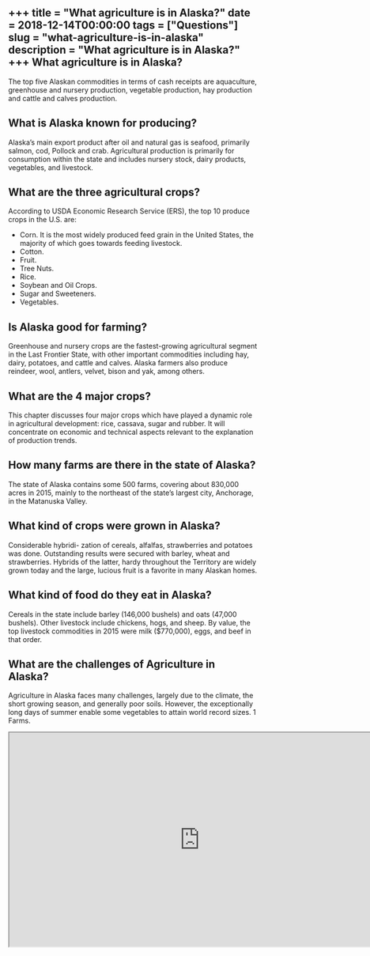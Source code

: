 +++
title = "What agriculture is in Alaska?"
date = 2018-12-14T00:00:00
tags = ["Questions"]
slug = "what-agriculture-is-in-alaska"
description = "What agriculture is in Alaska?"
+++
What agriculture is in Alaska?
------------------------------

The top five Alaskan commodities in terms of cash receipts are aquaculture, greenhouse and nursery production, vegetable production, hay production and cattle and calves production.

What is Alaska known for producing?
-----------------------------------

Alaska’s main export product after oil and natural gas is seafood, primarily salmon, cod, Pollock and crab. Agricultural production is primarily for consumption within the state and includes nursery stock, dairy products, vegetables, and livestock.

What are the three agricultural crops?
--------------------------------------

According to USDA Economic Research Service (ERS), the top 10 produce crops in the U.S. are:

- Corn. It is the most widely produced feed grain in the United States, the majority of which goes towards feeding livestock.
- Cotton.
- Fruit.
- Tree Nuts.
- Rice.
- Soybean and Oil Crops.
- Sugar and Sweeteners.
- Vegetables.

Is Alaska good for farming?
---------------------------

Greenhouse and nursery crops are the fastest-growing agricultural segment in the Last Frontier State, with other important commodities including hay, dairy, potatoes, and cattle and calves. Alaska farmers also produce reindeer, wool, antlers, velvet, bison and yak, among others.

What are the 4 major crops?
---------------------------

This chapter discusses four major crops which have played a dynamic role in agricultural development: rice, cassava, sugar and rubber. It will concentrate on economic and technical aspects relevant to the explanation of production trends.

How many farms are there in the state of Alaska?
------------------------------------------------

The state of Alaska contains some 500 farms, covering about 830,000 acres in 2015, mainly to the northeast of the state’s largest city, Anchorage, in the Matanuska Valley.

What kind of crops were grown in Alaska?
----------------------------------------

Considerable hybridi- zation of cereals, alfalfas, strawberries and potatoes was done. Outstanding results were secured with barley, wheat and strawberries. Hybrids of the latter, hardy throughout the Territory are widely grown today and the large, lucious fruit is a favorite in many Alaskan homes.

What kind of food do they eat in Alaska?
----------------------------------------

Cereals in the state include barley (146,000 bushels) and oats (47,000 bushels). Other livestock include chickens, hogs, and sheep. By value, the top livestock commodities in 2015 were milk ($770,000), eggs, and beef in that order.

What are the challenges of Agriculture in Alaska?
-------------------------------------------------

Agriculture in Alaska faces many challenges, largely due to the climate, the short growing season, and generally poor soils. However, the exceptionally long days of summer enable some vegetables to attain world record sizes. 1 Farms.

<iframe allow="accelerometer; autoplay; clipboard-write; encrypted-media; gyroscope; picture-in-picture" allowfullscreen="" class="__youtube_prefs__  epyt-is-override  no-lazyload" data-no-lazy="1" data-origheight="433" data-origwidth="770" data-skipgform_ajax_framebjll="" height="433" id="_ytid_56032" loading="lazy" src="https://www.youtube.com/embed/V29dOQ-rcIY?enablejsapi=1&autoplay=0&cc_load_policy=0&cc_lang_pref=&iv_load_policy=1&loop=0&modestbranding=0&rel=1&fs=1&playsinline=0&autohide=2&theme=dark&color=red&controls=1&" title="YouTube player" width="770"></iframe>